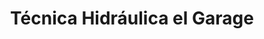 ---
title: "Técnica Hidráulica el Garage"
url: /zona-19-ciudad-de-guatemala/tecnica-hidraulica-el-garage/
shop: Autoteile
---